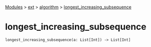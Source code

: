 [Modules](../../index.md) > [ext](../index.md) > [algorithm](./index.md) > [longest_increasing_subsequence]()

# longest_increasing_subsequence

```
longest_increasing_subsequence(a: List[Int]) -> List[Int]
```
